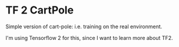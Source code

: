 TF 2 CartPole
=============

Simple version of cart-pole: i.e. training on the real environment.

I'm using Tensorflow 2 for this, since I want to learn more about TF2.
